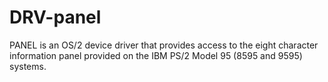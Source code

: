 # DRV-panel
PANEL is an OS/2 device driver that provides access to the eight character information panel provided on the IBM PS/2 Model 95 (8595 and 9595) systems. 
